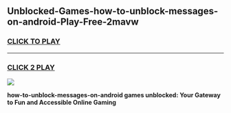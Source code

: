 
## Unblocked-Games-how-to-unblock-messages-on-android-Play-Free-2mavw
<h3>
<a href="https://premium76.site?title=how-to-unblock-messages-on-android&ref=20M">CLICK TO PLAY</a></h3>
<hr>

<h3>
<a href="https://premium76.site?title=how-to-unblock-messages-on-android&ref=20M">CLICK 2 PLAY</a>
  
</h3>

<a href="https://premium76.site?title=how-to-unblock-messages-on-android&ref=19M"><img src="https://clearcache.store/games.png"></a>


**how-to-unblock-messages-on-android games unblocked: Your Gateway to Fun and Accessible Online Gaming**
